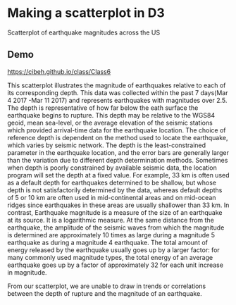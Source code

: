 # Making a scatterplot in D3
Scatterplot of earthquake magnitudes across the US

## Demo
https://cibeh.github.io/class/Class6


This scatterplot illustrates the magnitude of earthquakes relative to each of its corresponding depth.
This data was collected within the past 7 days(Mar 4 2017 -Mar 11 2017) and represents earthquakes with magnitudes over 2.5.
The depth is representative of how far below the eath surface the earthquake begins to rupture. This depth may be relative to the WGS84 geoid, mean sea-level, 
or the average elevation of the seismic stations which provided arrival-time data for the earthquake location. 
The choice of reference depth is dependent on the method used to locate the earthquake, which varies by seismic network. 
The depth is the least-constrained parameter in the earthquake location, and the error bars are generally 
larger than the variation due to different depth determination methods.
Sometimes when depth is poorly constrained by available seismic data, the location program will set the depth at a fixed value. 
For example, 33 km is often used as a default depth for earthquakes determined to be shallow, but whose depth is not 
satisfactorily determined by the data, whereas default depths of 5 or 10 km are often used in mid-continental areas 
and on mid-ocean ridges since earthquakes in these areas are usually shallower than 33 km.
In contrast, Earthquake magnitude is a measure of the size of an earthquake at its source. It is a logarithmic measure. 
At the same distance from the earthquake, the amplitude of the seismic waves from which the 
magnitude is determined are approximately 10 times as large during a magnitude 5 earthquake as during a magnitude 4 earthquake. 
The total amount of energy released by the earthquake usually goes up by a larger factor: for many commonly used magnitude types, 
the total energy of an average earthquake goes up by a factor of approximately 32 for each unit increase in magnitude. 

From our scatterplot, we are unable to draw in trends or correlations between the depth of rupture and the magnitude of an earthquake.
